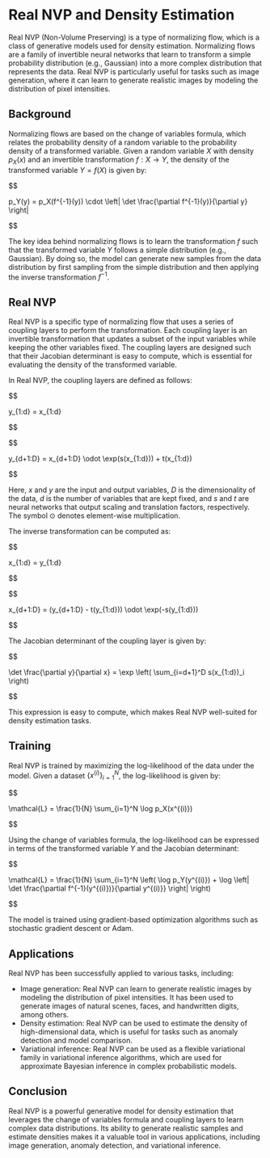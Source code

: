 # Real NVP and Density Estimation

Real NVP (Non-Volume Preserving) is a type of normalizing flow, which is a class of generative models used for density estimation. Normalizing flows are a family of invertible neural networks that learn to transform a simple probability distribution (e.g., Gaussian) into a more complex distribution that represents the data. Real NVP is particularly useful for tasks such as image generation, where it can learn to generate realistic images by modeling the distribution of pixel intensities.

## Background

Normalizing flows are based on the change of variables formula, which relates the probability density of a random variable to the probability density of a transformed variable. Given a random variable $X$ with density $p_X(x)$ and an invertible transformation $f: X \rightarrow Y$, the density of the transformed variable $Y = f(X)$ is given by:


$$

p_Y(y) = p_X(f^{-1}(y)) \cdot \left| \det \frac{\partial f^{-1}(y)}{\partial y} \right|

$$


The key idea behind normalizing flows is to learn the transformation $f$ such that the transformed variable $Y$ follows a simple distribution (e.g., Gaussian). By doing so, the model can generate new samples from the data distribution by first sampling from the simple distribution and then applying the inverse transformation $f^{-1}$.

## Real NVP

Real NVP is a specific type of normalizing flow that uses a series of coupling layers to perform the transformation. Each coupling layer is an invertible transformation that updates a subset of the input variables while keeping the other variables fixed. The coupling layers are designed such that their Jacobian determinant is easy to compute, which is essential for evaluating the density of the transformed variable.

In Real NVP, the coupling layers are defined as follows:


$$

y_{1:d} = x_{1:d}

$$



$$

y_{d+1:D} = x_{d+1:D} \odot \exp(s(x_{1:d})) + t(x_{1:d})

$$


Here, $x$ and $y$ are the input and output variables, $D$ is the dimensionality of the data, $d$ is the number of variables that are kept fixed, and $s$ and $t$ are neural networks that output scaling and translation factors, respectively. The symbol $\odot$ denotes element-wise multiplication.

The inverse transformation can be computed as:


$$

x_{1:d} = y_{1:d}

$$



$$

x_{d+1:D} = (y_{d+1:D} - t(y_{1:d})) \odot \exp(-s(y_{1:d}))

$$


The Jacobian determinant of the coupling layer is given by:


$$

\det \frac{\partial y}{\partial x} = \exp \left( \sum_{i=d+1}^D s(x_{1:d})_i \right)

$$


This expression is easy to compute, which makes Real NVP well-suited for density estimation tasks.

## Training

Real NVP is trained by maximizing the log-likelihood of the data under the model. Given a dataset $\{x^{(i)}\}_{i=1}^N$, the log-likelihood is given by:


$$

\mathcal{L} = \frac{1}{N} \sum_{i=1}^N \log p_X(x^{(i)})

$$


Using the change of variables formula, the log-likelihood can be expressed in terms of the transformed variable $Y$ and the Jacobian determinant:


$$

\mathcal{L} = \frac{1}{N} \sum_{i=1}^N \left( \log p_Y(y^{(i)}) + \log \left| \det \frac{\partial f^{-1}(y^{(i)})}{\partial y^{(i)}} \right| \right)

$$


The model is trained using gradient-based optimization algorithms such as stochastic gradient descent or Adam.

## Applications

Real NVP has been successfully applied to various tasks, including:

- Image generation: Real NVP can learn to generate realistic images by modeling the distribution of pixel intensities. It has been used to generate images of natural scenes, faces, and handwritten digits, among others.
- Density estimation: Real NVP can be used to estimate the density of high-dimensional data, which is useful for tasks such as anomaly detection and model comparison.
- Variational inference: Real NVP can be used as a flexible variational family in variational inference algorithms, which are used for approximate Bayesian inference in complex probabilistic models.

## Conclusion

Real NVP is a powerful generative model for density estimation that leverages the change of variables formula and coupling layers to learn complex data distributions. Its ability to generate realistic samples and estimate densities makes it a valuable tool in various applications, including image generation, anomaly detection, and variational inference.
